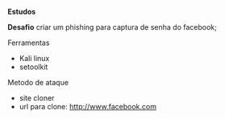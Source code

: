 <strong>Estudos</strong>

<strong>Desafio</strong> criar um phishing para captura de senha do facebook;

Ferramentas
- Kali linux
- setoolkit

Metodo de ataque 

- site cloner
- url para clone: http://www.facebook.com

